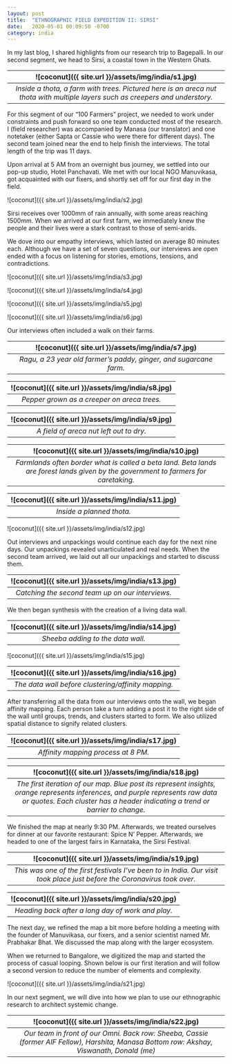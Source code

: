 ```yaml
---
layout: post
title:  "ETHNOGRAPHIC FIELD EXPEDITION II: SIRSI"
date:   2020-05-01 00:09:50 -0700
category: india
---
```

In my last blog, I shared highlights from our research trip to Bagepalli. In our second segment, we head to Sirsi, a coastal town in the Western Ghats.

| ![coconut]({{ site.url }}/assets/img/india/s1.jpg) |
|:--:|
| *Inside a thota, a farm with trees. Pictured here is an areca nut thota with multiple layers such as creepers and understory.* |

For this segment of our “100 Farmers” project, we needed to work under constraints and push forward so one team conducted most of the research. I (field researcher) was accompanied by Manasa (our translator) and one notetaker (either Sapta or Cassie who were there for different days). The second team joined near the end to help finish the interviews. The total length of the trip was 11 days.

Upon arrival at 5 AM from an overnight bus journey, we settled into our pop-up studio, Hotel Panchavati. We met with our local NGO Manuvikasa, got acquainted with our fixers, and shortly set off for our first day in the field.

![coconut]({{ site.url }}/assets/img/india/s2.jpg)

Sirsi receives over 1000mm of rain annually, with some areas reaching 1500mm. When we arrived at our first farm, we immediately knew the people and their lives were a stark contrast to those of semi-arids.

We dove into our empathy interviews, which lasted on average 80 minutes each. Although we have a set of seven questions, our interviews are open ended with a focus on listening for stories, emotions, tensions, and contradictions.

![coconut]({{ site.url }}/assets/img/india/s3.jpg)

![coconut]({{ site.url }}/assets/img/india/s4.jpg)

![coconut]({{ site.url }}/assets/img/india/s5.jpg)

![coconut]({{ site.url }}/assets/img/india/s6.jpg)

Our interviews often included a walk on their farms.

| ![coconut]({{ site.url }}/assets/img/india/s7.jpg) |
|:--:|
| *Ragu, a 23 year old farmer’s paddy, ginger, and sugarcane farm.* |

| ![coconut]({{ site.url }}/assets/img/india/s8.jpg) |
|:--:|
| *Pepper grown as a creeper on areca trees.* |

| ![coconut]({{ site.url }}/assets/img/india/s9.jpg) |
|:--:|
| *A field of areca nut left out to dry.* |

| ![coconut]({{ site.url }}/assets/img/india/s10.jpg) |
|:--:|
| *Farmlands often border what is called a beta land. Beta lands are forest lands given by the government to farmers for caretaking.* |

| ![coconut]({{ site.url }}/assets/img/india/s11.jpg) |
|:--:|
| *Inside a planned thota.* |

![coconut]({{ site.url }}/assets/img/india/s12.jpg)

Out interviews and unpackings would continue each day for the next nine days. Our unpackings revealed unarticulated and real needs. When the second team arrived, we laid out all our unpackings and started to discuss them.

| ![coconut]({{ site.url }}/assets/img/india/s13.jpg) |
|:--:|
| *Catching the second team up on our interviews.* |

We then began synthesis with the creation of a living data wall.

| ![coconut]({{ site.url }}/assets/img/india/s14.jpg) |
|:--:|
| *Sheeba adding to the data wall.* |

![coconut]({{ site.url }}/assets/img/india/s15.jpg)

| ![coconut]({{ site.url }}/assets/img/india/s16.jpg) |
|:--:|
| *The data wall before clustering/affinity mapping.* |

After transferring all the data from our interviews onto the wall, we began affinity mapping. Each person take a turn adding a post it to the right side of the wall until groups, trends, and clusters started to form. We also utilized spatial distance to signify related clusters.

| ![coconut]({{ site.url }}/assets/img/india/s17.jpg) |
|:--:|
| *Affinity mapping process at 8 PM.* |

| ![coconut]({{ site.url }}/assets/img/india/s18.jpg) |
|:--:|
| *The first iteration of our map. Blue post its represent insights, orange represents inferences, and purple represents raw data or quotes. Each cluster has a header indicating a trend or barrier to change.* |

We finished the map at nearly 9:30 PM. Afterwards, we treated ourselves for dinner at our favorite restaurant: Spice N’ Pepper. Afterwards, we headed to one of the largest fairs in Karnataka, the Sirsi Festival.

| ![coconut]({{ site.url }}/assets/img/india/s19.jpg) |
|:--:|
| *This was one of the first festivals I’ve been to in India. Our visit took place just before the Coronavirus took over.* |

| ![coconut]({{ site.url }}/assets/img/india/s20.jpg) |
|:--:|
| *Heading back after a long day of work and play.* |

The next day, we refined the map a bit more before holding a meeting with the founder of Manuvikasa, our fixers, and a senior scientist named Mr. Prabhakar Bhat. We discussed the map along with the larger ecosystem.

When we returned to Bangalore, we digitized the map and started the process of casual looping. Shown below is our first iteration and will follow a second version to reduce the number of elements and complexity.

![coconut]({{ site.url }}/assets/img/india/s21.jpg)

In our next segment, we will dive into how we plan to use our ethnographic research to architect systemic change.

| ![coconut]({{ site.url }}/assets/img/india/s22.jpg) |
|:--:|
| *Our team in front of our Omni. Back row: Sheeba, Cassie (former AIF Fellow), Harshita, Manasa Bottom row: Akshay, Viswanath, Donald (me)* |
